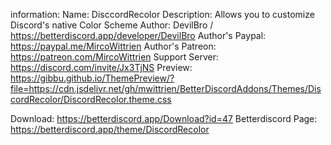 information:
Name: DisccordRecolor
Description: Allows you to customize Discord's native Color Scheme
Author: DevilBro / https://betterdiscord.app/developer/DevilBro
Author's Paypal: https://paypal.me/MircoWittrien
Author's Patreon: https://patreon.com/MircoWittrien
Support Server: https://discord.com/invite/Jx3TjNS
Preview: https://gibbu.github.io/ThemePreview/?file=https://cdn.jsdelivr.net/gh/mwittrien/BetterDiscordAddons/Themes/DiscordRecolor/DiscordRecolor.theme.css

Download: https://betterdiscord.app/Download?id=47
Betterdiscord Page: https://betterdiscord.app/theme/DiscordRecolor
